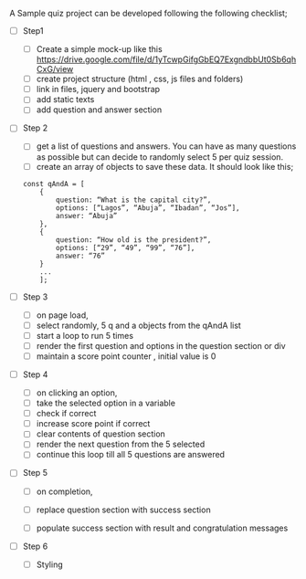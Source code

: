 A Sample quiz project can be developed following the following checklist;

- [ ] Step1
	- [ ] Create a simple mock-up like this https://drive.google.com/file/d/1yTcwpGifgGbEQ7ExgndbbUt0Sb6qhCxG/view
	- [ ] create  project structure (html , css, js files and folders)
	- [ ] link in files, jquery and bootstrap
	- [ ] add static texts
	- [ ] add question and answer section 

- [ ] Step 2
	- [ ] get a list of questions and answers. You can have as many questions as possible but can decide to randomly select 5 per quiz session.
	- [ ] create an array of objects to save these data. It should look like this;
	```
	const qAndA = [
		{
			question: “What is the capital city?”,
			options: [“Lagos”, “Abuja”, “Ibadan”, “Jos”],
			answer: “Abuja”
		},
		{
			question: “How old is the president?”,
			options: [“29”, “49”, “99”, “76”],
			answer: “76”
		} 
		...
		];
	```

- [ ] Step 3
	- [ ] on page load,
	- [ ] select randomly, 5 q and a objects  from the qAndA list
	- [ ] start a loop to run 5 times
	- [ ] render the first question and options in the question section or div
	- [ ] maintain a score point counter , initial value is 0
	
- [ ] Step 4
	- [ ] on clicking an option, 
	- [ ] take the selected option in a variable
	- [ ] check if correct
	- [ ] increase score point if correct
	- [ ] clear contents of question section
	- [ ] render the next question from the 5 selected
	- [ ] continue this loop till all 5 questions are answered 

- [ ] Step 5
	- [ ] on completion,
	- [ ] replace question section with success section
	- [ ] populate success section with result and congratulation messages 


- [ ] Step 6
	- [ ] Styling
